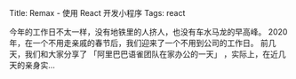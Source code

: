 Title: Remax - 使用 React 开发小程序
Tags: react

今年的工作日不太一样，没有地铁里的人挤人，也没有车水马龙的早高峰。 2020年，在一个不用走亲戚的春节后，我们迎来了一个不用到公司的工作日。 前几天，我们和大家分享了 「阿里巴巴语雀团队在家办公的一天」 ，实际上，在近几天的亲身实…